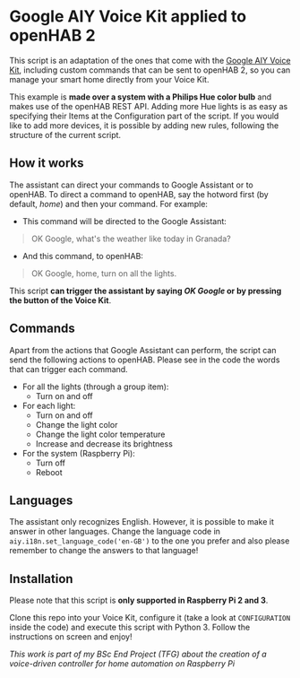 # Google AIY Voice Kit applied to openHAB 2
This script is an adaptation of the ones that come with the 
[Google AIY Voice Kit](https://aiyprojects.withgoogle.com/voice/), including custom commands
that can be sent to openHAB 2, so you can manage your smart home directly from your Voice Kit.

This example is **made over a system with a Philips Hue color bulb** and makes use of the openHAB
REST API. Adding more Hue lights is as easy as specifying their Items at the Configuration part
of the script. If you would like to add more devices, it is possible by adding new rules,
following the structure of the current script.

## How it works
The assistant can direct your commands to Google Assistant or to openHAB. To direct a command to
openHAB, say the hotword first (by default, *home*) and then your command. For example:
- This command will be directed to the Google Assistant:
> OK Google, what's the weather like today in Granada?
- And this command, to openHAB:
> OK Google, home, turn on all the lights.

This script **can trigger the assistant by saying *OK Google* or by pressing the button of the
Voice Kit**.

## Commands
Apart from the actions that Google Assistant can perform, the script can send the following actions
to openHAB. Please see in the code the words that can trigger each command. 

- For all the lights (through a group item):
  - Turn on and off
- For each light:
  - Turn on and off
  - Change the light color
  - Change the light color temperature
  - Increase and decrease its brightness
- For the system (Raspberry Pi):
  - Turn off
  - Reboot

## Languages
The assistant only recognizes English. However, it is possible to make it answer in other languages.
Change the language code in `aiy.i18n.set_language_code('en-GB')` to the one you prefer and also 
please remember to change the answers to that language!

## Installation
Please note that this script is **only supported in Raspberry Pi 2 and 3**.

Clone this repo into your Voice Kit, configure it (take a look at `CONFIGURATION` inside the code)
and execute this script with Python 3. Follow the instructions on screen and enjoy!

*This work is part of my BSc End Project (TFG) about the creation of a voice-driven controller
for home automation on Raspberry Pi*
